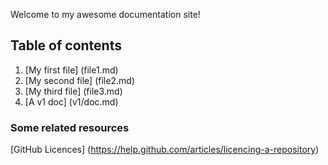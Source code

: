 Welcome to my awesome documentation site!

## Table of contents

1. [My first file] (file1.md)
1. [My second file] (file2.md)
1. [My third file] (file3.md)
1. [A v1 doc] (v1/doc.md)

### Some related resources
[GitHub Licences] (https://help.github.com/articles/licencing-a-repository)



